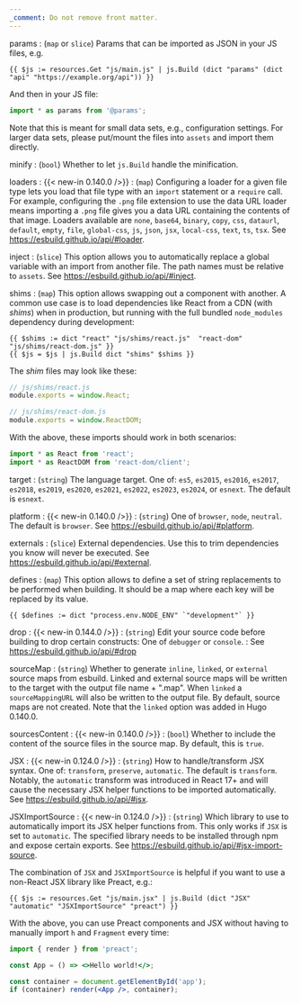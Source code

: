 ```yaml
---
_comment: Do not remove front matter.
---
```


params
: (`map` or `slice`) Params that can be imported as JSON in your JS files, e.g.

  ```go-html-template
  {{ $js := resources.Get "js/main.js" | js.Build (dict "params" (dict "api" "https://example.org/api")) }}
  ```
  And then in your JS file:

  ```js
  import * as params from '@params';
  ```

  Note that this is meant for small data sets, e.g., configuration settings. For larger data sets, please put/mount the files into `assets` and import them directly.

minify
: (`bool`) Whether to let `js.Build` handle the minification.

loaders
: {{< new-in 0.140.0 />}}
: (`map`) Configuring a loader for a given file type lets you load that file type with an `import` statement or a `require` call. For example, configuring the `.png` file extension to use the data URL loader means importing a `.png` file gives you a data URL containing the contents of that image. Loaders available are `none`, `base64`, `binary`, `copy`,  `css`,  `dataurl`, `default`, `empty`, `file`, `global-css`, `js`, `json`, `jsx`, `local-css`,  `text`, `ts`, `tsx`. See https://esbuild.github.io/api/#loader.

inject
: (`slice`) This option allows you to automatically replace a global variable with an import from another file. The path names must be relative to `assets`. See https://esbuild.github.io/api/#inject.

shims
: (`map`) This option allows swapping out a component with another. A common use case is to load dependencies like React from a CDN  (with _shims_) when in production, but running with the full bundled `node_modules` dependency during development:

  ```go-html-template
  {{ $shims := dict "react" "js/shims/react.js"  "react-dom" "js/shims/react-dom.js" }}
  {{ $js = $js | js.Build dict "shims" $shims }}
  ```

  The _shim_ files may look like these:

  ```js
  // js/shims/react.js
  module.exports = window.React;
  ```

  ```js
  // js/shims/react-dom.js
  module.exports = window.ReactDOM;
  ```

  With the above, these imports should work in both scenarios:

  ```js
  import * as React from 'react';
  import * as ReactDOM from 'react-dom/client';
  ```

target
: (`string`) The language target. One of: `es5`, `es2015`, `es2016`, `es2017`, `es2018`, `es2019`, `es2020`, `es2021`, `es2022`, `es2023`, `es2024`, or `esnext`. The default is `esnext`.

platform
: {{< new-in 0.140.0 />}}
: (`string`) One of `browser`, `node`, `neutral`. The default is `browser`. See https://esbuild.github.io/api/#platform.

externals
: (`slice`) External dependencies. Use this to trim dependencies you know will never be executed. See https://esbuild.github.io/api/#external.

defines
: (`map`) This option allows to define a set of string replacements to be performed when building. It should be a map where each key will be replaced by its value.

  ```go-html-template
  {{ $defines := dict "process.env.NODE_ENV" `"development"` }}
  ```

drop
: {{< new-in 0.144.0 />}}
: (`string`) Edit your source code before building to drop certain constructs: One of `debugger` or `console`.
: See https://esbuild.github.io/api/#drop

sourceMap
: (`string`) Whether to generate `inline`, `linked`, or `external` source maps from esbuild. Linked and external source maps will be written to the target with the output file name + ".map". When `linked` a `sourceMappingURL` will also be written to the output file. By default, source maps are not created. Note that the `linked` option was added in Hugo 0.140.0.

sourcesContent
: {{< new-in 0.140.0 />}}
: (`bool`) Whether to include the content of the source files in the source map. By default, this is `true`.

JSX
: {{< new-in 0.124.0 />}}
: (`string`) How to handle/transform JSX syntax. One of: `transform`, `preserve`, `automatic`. The default is `transform`. Notably, the `automatic` transform was introduced in React 17+ and will cause the necessary JSX helper functions to be imported automatically. See https://esbuild.github.io/api/#jsx.

JSXImportSource
: {{< new-in 0.124.0 />}}
: (`string`) Which library to use to automatically import its JSX helper functions from. This only works if `JSX` is set to `automatic`. The specified library needs to be installed through npm and expose certain exports. See https://esbuild.github.io/api/#jsx-import-source.

  The combination of `JSX` and `JSXImportSource` is helpful if you want to use a non-React JSX library like Preact, e.g.:

  ```go-html-template
  {{ $js := resources.Get "js/main.jsx" | js.Build (dict "JSX" "automatic" "JSXImportSource" "preact") }}
  ```

  With the above, you can use Preact components and JSX without having to manually import `h` and `Fragment` every time:

  ```jsx
  import { render } from 'preact';

  const App = () => <>Hello world!</>;

  const container = document.getElementById('app');
  if (container) render(<App />, container);
  ```
